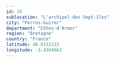 ```yaml
---
id: 14
sublocation: "L'archipel des Sept-îles"
city: "Perros-Guirec"
department: "Côtes-d'Armor"
region: "Bretagne"
country: "France"
latitude: 48.8151133
longitude: -3.4394662
---
```

